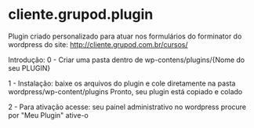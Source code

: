 # cliente.grupod.plugin
Plugin criado personalizado para atuar nos formulários do forminator do wordpress
do site: http://cliente.grupod.com.br/cursos/

Introdução:
0 - Criar uma pasta dentro de wp-contens/plugins/{Nome do seu PLUGIN}

1 - Instalação: baixe os arquivos do plugin e cole diretamente na pasta wordpress/wp-content/plugins
Pronto, seu plugin está copiado e colado

2 - Para ativação acesse: seu painel administrativo no wordpress procure por "Meu Plugin" ative-o
